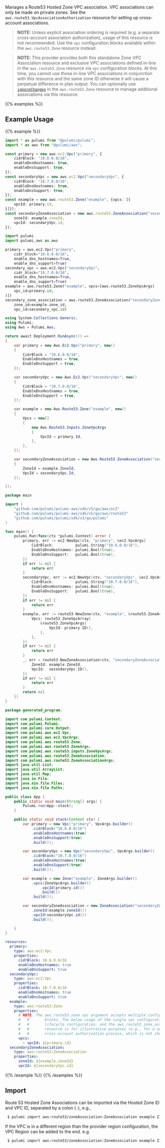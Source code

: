 Manages a Route53 Hosted Zone VPC association. VPC associations can only be made on private zones. See the `aws.route53.VpcAssociationAuthorization` resource for setting up cross-account associations.

> **NOTE:** Unless explicit association ordering is required (e.g. a separate cross-account association authorization), usage of this resource is not recommended. Use the `vpc` configuration blocks available within the `aws.route53.Zone` resource instead.

> **NOTE:** This provider provides both this standalone Zone VPC Association resource and exclusive VPC associations defined in-line in the `aws.route53.Zone` resource via `vpc` configuration blocks. At this time, you cannot use those in-line VPC associations in conjunction with this resource and the same zone ID otherwise it will cause a perpetual difference in plan output. You can optionally use [`ignoreChanges`](https://www.pulumi.com/docs/intro/concepts/programming-model/#ignorechanges) in the `aws.route53.Zone` resource to manage additional associations via this resource.

{{% examples %}}
## Example Usage
{{% example %}}

```typescript
import * as pulumi from "@pulumi/pulumi";
import * as aws from "@pulumi/aws";

const primary = new aws.ec2.Vpc("primary", {
    cidrBlock: "10.6.0.0/16",
    enableDnsHostnames: true,
    enableDnsSupport: true,
});
const secondaryVpc = new aws.ec2.Vpc("secondaryVpc", {
    cidrBlock: "10.7.0.0/16",
    enableDnsHostnames: true,
    enableDnsSupport: true,
});
const example = new aws.route53.Zone("example", {vpcs: [{
    vpcId: primary.id,
}]});
const secondaryZoneAssociation = new aws.route53.ZoneAssociation("secondaryZoneAssociation", {
    zoneId: example.zoneId,
    vpcId: secondaryVpc.id,
});
```
```python
import pulumi
import pulumi_aws as aws

primary = aws.ec2.Vpc("primary",
    cidr_block="10.6.0.0/16",
    enable_dns_hostnames=True,
    enable_dns_support=True)
secondary_vpc = aws.ec2.Vpc("secondaryVpc",
    cidr_block="10.7.0.0/16",
    enable_dns_hostnames=True,
    enable_dns_support=True)
example = aws.route53.Zone("example", vpcs=[aws.route53.ZoneVpcArgs(
    vpc_id=primary.id,
)])
secondary_zone_association = aws.route53.ZoneAssociation("secondaryZoneAssociation",
    zone_id=example.zone_id,
    vpc_id=secondary_vpc.id)
```
```csharp
using System.Collections.Generic;
using Pulumi;
using Aws = Pulumi.Aws;

return await Deployment.RunAsync(() => 
{
    var primary = new Aws.Ec2.Vpc("primary", new()
    {
        CidrBlock = "10.6.0.0/16",
        EnableDnsHostnames = true,
        EnableDnsSupport = true,
    });

    var secondaryVpc = new Aws.Ec2.Vpc("secondaryVpc", new()
    {
        CidrBlock = "10.7.0.0/16",
        EnableDnsHostnames = true,
        EnableDnsSupport = true,
    });

    var example = new Aws.Route53.Zone("example", new()
    {
        Vpcs = new[]
        {
            new Aws.Route53.Inputs.ZoneVpcArgs
            {
                VpcId = primary.Id,
            },
        },
    });

    var secondaryZoneAssociation = new Aws.Route53.ZoneAssociation("secondaryZoneAssociation", new()
    {
        ZoneId = example.ZoneId,
        VpcId = secondaryVpc.Id,
    });

});
```
```go
package main

import (
	"github.com/pulumi/pulumi-aws/sdk/v5/go/aws/ec2"
	"github.com/pulumi/pulumi-aws/sdk/v5/go/aws/route53"
	"github.com/pulumi/pulumi/sdk/v3/go/pulumi"
)

func main() {
	pulumi.Run(func(ctx *pulumi.Context) error {
		primary, err := ec2.NewVpc(ctx, "primary", &ec2.VpcArgs{
			CidrBlock:          pulumi.String("10.6.0.0/16"),
			EnableDnsHostnames: pulumi.Bool(true),
			EnableDnsSupport:   pulumi.Bool(true),
		})
		if err != nil {
			return err
		}
		secondaryVpc, err := ec2.NewVpc(ctx, "secondaryVpc", &ec2.VpcArgs{
			CidrBlock:          pulumi.String("10.7.0.0/16"),
			EnableDnsHostnames: pulumi.Bool(true),
			EnableDnsSupport:   pulumi.Bool(true),
		})
		if err != nil {
			return err
		}
		example, err := route53.NewZone(ctx, "example", &route53.ZoneArgs{
			Vpcs: route53.ZoneVpcArray{
				&route53.ZoneVpcArgs{
					VpcId: primary.ID(),
				},
			},
		})
		if err != nil {
			return err
		}
		_, err = route53.NewZoneAssociation(ctx, "secondaryZoneAssociation", &route53.ZoneAssociationArgs{
			ZoneId: example.ZoneId,
			VpcId:  secondaryVpc.ID(),
		})
		if err != nil {
			return err
		}
		return nil
	})
}
```
```java
package generated_program;

import com.pulumi.Context;
import com.pulumi.Pulumi;
import com.pulumi.core.Output;
import com.pulumi.aws.ec2.Vpc;
import com.pulumi.aws.ec2.VpcArgs;
import com.pulumi.aws.route53.Zone;
import com.pulumi.aws.route53.ZoneArgs;
import com.pulumi.aws.route53.inputs.ZoneVpcArgs;
import com.pulumi.aws.route53.ZoneAssociation;
import com.pulumi.aws.route53.ZoneAssociationArgs;
import java.util.List;
import java.util.ArrayList;
import java.util.Map;
import java.io.File;
import java.nio.file.Files;
import java.nio.file.Paths;

public class App {
    public static void main(String[] args) {
        Pulumi.run(App::stack);
    }

    public static void stack(Context ctx) {
        var primary = new Vpc("primary", VpcArgs.builder()        
            .cidrBlock("10.6.0.0/16")
            .enableDnsHostnames(true)
            .enableDnsSupport(true)
            .build());

        var secondaryVpc = new Vpc("secondaryVpc", VpcArgs.builder()        
            .cidrBlock("10.7.0.0/16")
            .enableDnsHostnames(true)
            .enableDnsSupport(true)
            .build());

        var example = new Zone("example", ZoneArgs.builder()        
            .vpcs(ZoneVpcArgs.builder()
                .vpcId(primary.id())
                .build())
            .build());

        var secondaryZoneAssociation = new ZoneAssociation("secondaryZoneAssociation", ZoneAssociationArgs.builder()        
            .zoneId(example.zoneId())
            .vpcId(secondaryVpc.id())
            .build());

    }
}
```
```yaml
resources:
  primary:
    type: aws:ec2:Vpc
    properties:
      cidrBlock: 10.6.0.0/16
      enableDnsHostnames: true
      enableDnsSupport: true
  secondaryVpc:
    type: aws:ec2:Vpc
    properties:
      cidrBlock: 10.7.0.0/16
      enableDnsHostnames: true
      enableDnsSupport: true
  example:
    type: aws:route53:Zone
    properties:
      # NOTE: The aws_route53_zone vpc argument accepts multiple configuration
      #   #       blocks. The below usage of the single vpc configuration, the
      #   #       lifecycle configuration, and the aws_route53_zone_association
      #   #       resource is for illustrative purposes (e.g., for a separate
      #   #       cross-account authorization process, which is not shown here).
      vpcs:
        - vpcId: ${primary.id}
  secondaryZoneAssociation:
    type: aws:route53:ZoneAssociation
    properties:
      zoneId: ${example.zoneId}
      vpcId: ${secondaryVpc.id}
```
{{% /example %}}
{{% /examples %}}

## Import

Route 53 Hosted Zone Associations can be imported via the Hosted Zone ID and VPC ID, separated by a colon (`:`), e.g.,

```sh
 $ pulumi import aws:route53/zoneAssociation:ZoneAssociation example Z123456ABCDEFG:vpc-12345678
```

 If the VPC is in a different region than the provider region configuration, the VPC Region can be added to the end. e.g.

```sh
 $ pulumi import aws:route53/zoneAssociation:ZoneAssociation example Z123456ABCDEFG:vpc-12345678:us-east-2
```

 
